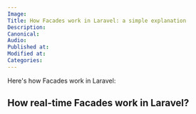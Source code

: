 ```yaml
---
Image: 
Title: How Facades work in Laravel: a simple explanation
Description: 
Canonical: 
Audio:
Published at: 
Modified at: 
Categories: 
---
```


Here's how Facades work in Laravel:

## How real-time Facades work in Laravel?